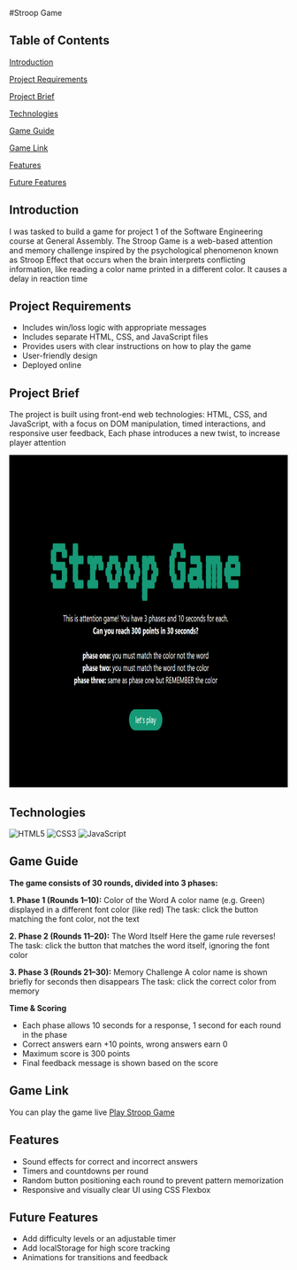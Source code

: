 #Stroop Game
## Table of Contents
[Introduction](#introduction)

[Project Requirements](#project-requirements)

[Project Brief](#project-brief)

[Technologies](#technologies)

[Game Guide](#game-guide)

[Game Link](#game-link)

[Features](#features)

[Future Features](#future-features)

## Introduction
I was tasked to build a game for project 1 of the Software Engineering course at General Assembly. The Stroop Game is a web-based attention and memory challenge inspired by the psychological phenomenon known as Stroop Effect that occurs when the brain interprets conflicting information, like reading a color name printed in a different color. It causes a delay in reaction time 

## Project Requirements
- Includes win/loss logic with appropriate messages
- Includes separate HTML, CSS, and JavaScript files
- Provides users with clear instructions on how to play the game
- User-friendly design
- Deployed online

## Project Brief
The project is built using front-end web technologies: HTML, CSS, and JavaScript, with a focus on DOM manipulation, timed interactions, and responsive user feedback, Each phase introduces a new twist, to increase player attention

<img width="600" height="600" src="assets/StroopGame.png" alt="Screenshot of the game ">

## Technologies
![HTML5](https://img.shields.io/badge/HTML5-E34F26?style=for-the-badge&logo=html5&logoColor=white)
![CSS3](https://img.shields.io/badge/CSS3-1572B6?style=for-the-badge&logo=css3&logoColor=white)
![JavaScript](https://img.shields.io/badge/JavaScript-F7DF1E?style=for-the-badge&logo=javascript&logoColor=black)

## Game Guide
**The game consists of 30 rounds, divided into 3 phases:**

**1. Phase 1 (Rounds 1–10):** Color of the Word
A color name (e.g. Green) displayed in a different font color (like red)
The task: click the button matching the font color, not the text

**2. Phase 2 (Rounds 11–20):** The Word Itself
Here the game rule reverses! 
The task: click the button that matches the word itself, ignoring the font color

**3. Phase 3 (Rounds 21–30):** Memory Challenge
A color name is shown briefly for seconds then disappears
The task: click the correct color from memory

**Time & Scoring**
- Each phase allows 10 seconds for a response, 1 second for each round in the phase
- Correct answers earn +10 points, wrong answers earn 0
- Maximum score is 300 points
- Final feedback message is shown based on the score

## Game Link 
You can play the game live [Play Stroop Game](https://zahralmosawi.github.io/stroop-game/)

## Features
- Sound effects for correct and incorrect answers
- Timers and countdowns per round 
- Random button positioning each round to prevent pattern memorization
- Responsive and visually clear UI using CSS Flexbox

## Future Features
- Add difficulty levels or an adjustable timer
- Add localStorage for high score tracking
- Animations for transitions and feedback